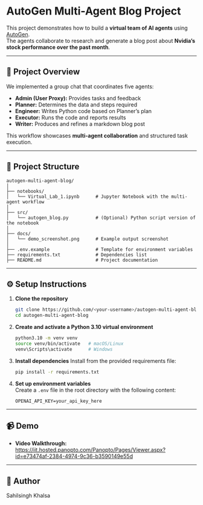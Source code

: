 # AutoGen Multi-Agent Blog Project

This project demonstrates how to build a **virtual team of AI agents** using [AutoGen](https://microsoft.github.io/autogen/).  
The agents collaborate to research and generate a blog post about **Nvidia’s stock performance over the past month**.

---

## 📌 Project Overview
We implemented a group chat that coordinates five agents:

- **Admin (User Proxy):** Provides tasks and feedback  
- **Planner:** Determines the data and steps required  
- **Engineer:** Writes Python code based on Planner’s plan  
- **Executor:** Runs the code and reports results  
- **Writer:** Produces and refines a markdown blog post  

This workflow showcases **multi-agent collaboration** and structured task execution.

---

## 📂 Project Structure

```
autogen-multi-agent-blog/
│
├── notebooks/
│   └── Virtual_Lab_1.ipynb      # Jupyter Notebook with the multi-agent workflow
│
├── src/
│   └── autogen_blog.py          # (Optional) Python script version of the notebook
│
├── docs/
│   └── demo_screenshot.png      # Example output screenshot
│
├── .env.example                 # Template for environment variables
├── requirements.txt             # Dependencies list
├── README.md                    # Project documentation
```

---

## ⚙️ Setup Instructions

1. **Clone the repository**
   ```bash
   git clone https://github.com/<your-username>/autogen-multi-agent-blog.git
   cd autogen-multi-agent-blog
   ```

2. **Create and activate a Python 3.10 virtual environment**
   ```bash
   python3.10 -m venv venv
   source venv/bin/activate   # macOS/Linux
   venv\Scripts\activate      # Windows
   ```

3. **Install dependencies**
   Install from the provided requirements file:
   ```bash
   pip install -r requirements.txt
   ```

4. **Set up environment variables**  
   Create a `.env` file in the root directory with the following content:
   ```
   OPENAI_API_KEY=your_api_key_here
   ```

---

## 📹 Demo
 
- **Video Walkthrough:** https://iit.hosted.panopto.com/Panopto/Pages/Viewer.aspx?id=e73474af-2384-4974-9c36-b3590149e55d  

---

## 👤 Author

Sahilsingh Khalsa 
